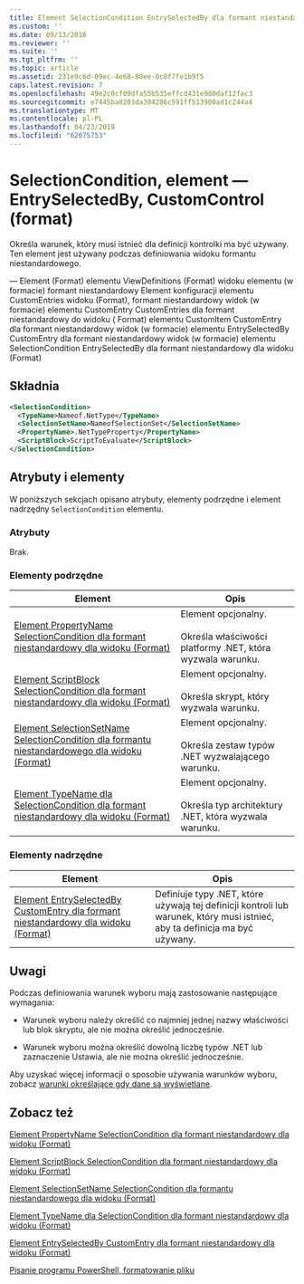 ```yaml
---
title: Element SelectionCondition EntrySelectedBy dla formant niestandardowy (Format) | Dokumentacja firmy Microsoft
ms.custom: ''
ms.date: 09/13/2016
ms.reviewer: ''
ms.suite: ''
ms.tgt_pltfrm: ''
ms.topic: article
ms.assetid: 231e9c6d-09ec-4e68-80ee-0c8f7fe1b9f5
caps.latest.revision: 7
ms.openlocfilehash: 49e2c0cf09dfa55b535effcd431e980daf12fac3
ms.sourcegitcommit: e7445ba8203da304286c591ff513900ad1c244a4
ms.translationtype: MT
ms.contentlocale: pl-PL
ms.lasthandoff: 04/23/2019
ms.locfileid: "62075753"
---
```

# <a name="selectioncondition-element-for-entryselectedby-for-customcontrol-format"></a>SelectionCondition, element — EntrySelectedBy, CustomControl (format)

Określa warunek, który musi istnieć dla definicji kontrolki ma być używany. Ten element jest używany podczas definiowania widoku formantu niestandardowego.

— Element (Format) elementu ViewDefinitions (Format) widoku elementu (w formacie) formant niestandardowy Element konfiguracji elementu CustomEntries widoku (Format), formant niestandardowy widok (w formacie) elementu CustomEntry CustomEntries dla formant niestandardowy do widoku ( Format) elementu CustomItem CustomEntry dla formant niestandardowy widok (w formacie) elementu EntrySelectedBy CustomEntry dla formant niestandardowy widok (w formacie) elementu SelectionCondition EntrySelectedBy dla formant niestandardowy dla widoku (Format)

## <a name="syntax"></a>Składnia

```xml
<SelectionCondition>
  <TypeName>Nameof.NetType</TypeName>
  <SelectionSetName>NameofSelectionSet</SelectionSetName>
  <PropertyName>.NetTypeProperty</PropertyName>
  <ScriptBlock>ScriptToEvaluate</ScriptBlock>
</SelectionCondition>
```

## <a name="attributes-and-elements"></a>Atrybuty i elementy

W poniższych sekcjach opisano atrybuty, elementy podrzędne i element nadrzędny `SelectionCondition` elementu.

### <a name="attributes"></a>Atrybuty

Brak.

### <a name="child-elements"></a>Elementy podrzędne

|Element|Opis|
|-------------|-----------------|
|[Element PropertyName SelectionCondition dla formant niestandardowy dla widoku (Format)](./propertyname-element-for-selectioncondition-for-customcontrol-for-view-format.md)|Element opcjonalny.<br /><br /> Określa właściwości platformy .NET, która wyzwala warunku.|
|[Element ScriptBlock SelectionCondition dla formant niestandardowy dla widoku (Format)](./scriptblock-element-for-selectioncondition-for-customcontrol-for-view-format.md)|Element opcjonalny.<br /><br /> Określa skrypt, który wyzwala warunku.|
|[Element SelectionSetName SelectionCondition dla formantu niestandardowego dla widoku (Format)](./selectionsetname-element-for-selectioncondition-for-customcontrol-for-view-format.md)|Element opcjonalny.<br /><br /> Określa zestaw typów .NET wyzwalającego warunku.|
|[Element TypeName dla SelectionCondition dla formant niestandardowy dla widoku (Format)](./typename-element-for-selectioncondition-for-customcontrol-for-view-format.md)|Element opcjonalny.<br /><br /> Określa typ architektury .NET, która wyzwala warunku.|

### <a name="parent-elements"></a>Elementy nadrzędne

|Element|Opis|
|-------------|-----------------|
|[Element EntrySelectedBy CustomEntry dla formant niestandardowy dla widoku (Format)](./entryselectedby-element-for-customentry-for-customcontrol-for-view-format.md)|Definiuje typy .NET, które używają tej definicji kontroli lub warunek, który musi istnieć, aby ta definicja ma być używany.|

## <a name="remarks"></a>Uwagi

Podczas definiowania warunek wyboru mają zastosowanie następujące wymagania:

- Warunek wyboru należy określić co najmniej jednej nazwy właściwości lub blok skryptu, ale nie można określić jednocześnie.

- Warunek wyboru można określić dowolną liczbę typów .NET lub zaznaczenie Ustawia, ale nie można określić jednocześnie.

Aby uzyskać więcej informacji o sposobie używania warunków wyboru, zobacz [warunki określające gdy dane są wyświetlane](./defining-conditions-for-displaying-data.md).

## <a name="see-also"></a>Zobacz też

[Element PropertyName SelectionCondition dla formant niestandardowy dla widoku (Format)](./propertyname-element-for-selectioncondition-for-customcontrol-for-view-format.md)

[Element ScriptBlock SelectionCondition dla formant niestandardowy dla widoku (Format)](./scriptblock-element-for-selectioncondition-for-customcontrol-for-view-format.md)

[Element SelectionSetName SelectionCondition dla formantu niestandardowego dla widoku (Format)](./selectionsetname-element-for-selectioncondition-for-customcontrol-for-view-format.md)

[Element TypeName dla SelectionCondition dla formant niestandardowy dla widoku (Format)](./typename-element-for-selectioncondition-for-customcontrol-for-view-format.md)

[Element EntrySelectedBy CustomEntry dla formant niestandardowy dla widoku (Format)](./entryselectedby-element-for-customentry-for-customcontrol-for-view-format.md)

[Pisanie programu PowerShell, formatowanie pliku](./writing-a-powershell-formatting-file.md)
